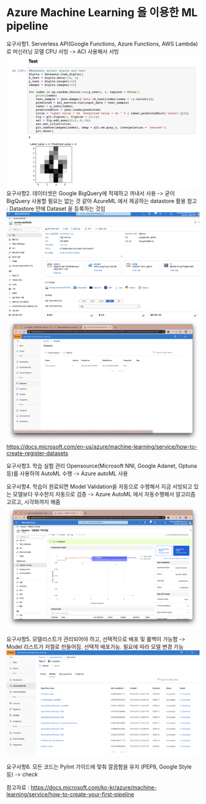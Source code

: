 # Azure Machine Learning 을 이용한 ML pipeline

요구사항1. Serverless API(Google Functions, Azure Functions, AWS Lambda)로 머신러닝 모델 CPU 서빙
-> ACI 사용해서 서빙
![deploy](img/deploy.png)
요구사항2. 데이터셋은 Google BigQuery에 적재하고 꺼내서 사용
-> 굳이 BigQuery 사용할 필요는 없는 것 같아 AzureML 에서 제공하는 datastore 활용
참고 : Datastore 안에 Dataset 을 등록하는 것임
![storage](img/storage.png)
![dataset](img/dataset.png)
https://docs.microsoft.com/en-us/azure/machine-learning/service/how-to-create-register-datasets

요구사항3. 학습 실험 관리 Opensource(Microsoft NNI, Google Adanet, Optuna 등)를 사용하여 AutoML 수행
-> Azure autoML 사용

요구사항4. 학습이 완료되면 Model Validation을 자동으로 수행해서 지금 서빙되고 있는 모델보다 우수한지 자동으로 검증
-> Azure AutoML 에서 자동수행해서 알고리즘 고르고, 시각화까지 해줌
![visualization](img/visulaization.png)

요구사항5. 모델리스트가 관리되어야 하고, 선택적으로 배포 및 롤백이 가능함
-> Model 리스트가 저절로 만들어짐. 선택적 배포가능. 필요에 따라 모델 변경 가능
![models](img/models.png)

요구사항6. 모든 코드는 Pylint 가이드에 맞춰 깔끔함을 유지 (PEP8, Google Style 등)
-> check


참고자료 :
https://docs.microsoft.com/ko-kr/azure/machine-learning/service/how-to-create-your-first-pipeline